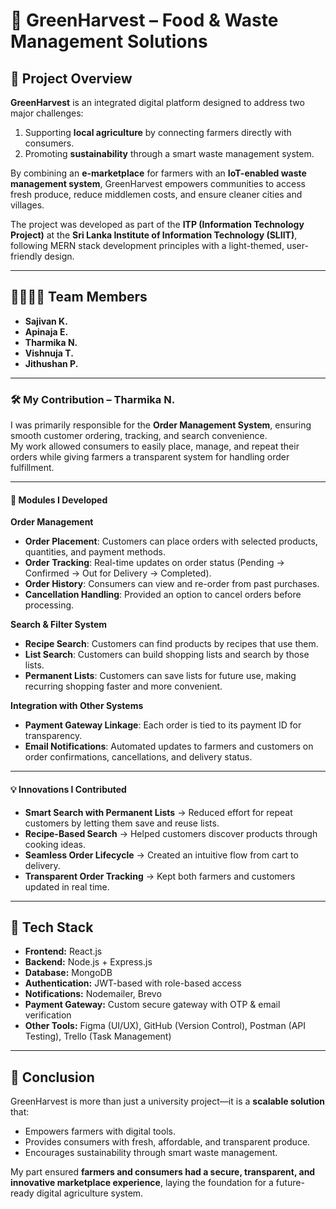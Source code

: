 # 🌱 GreenHarvest – Food & Waste Management Solutions

## 📖 Project Overview
**GreenHarvest** is an integrated digital platform designed to address two major challenges:  
1. Supporting **local agriculture** by connecting farmers directly with consumers.  
2. Promoting **sustainability** through a smart waste management system.  

By combining an **e-marketplace** for farmers with an **IoT-enabled waste management system**, GreenHarvest empowers communities to access fresh produce, reduce middlemen costs, and ensure cleaner cities and villages.  

The project was developed as part of the **ITP (Information Technology Project)** at the **Sri Lanka Institute of Information Technology (SLIIT)**, following MERN stack development principles with a light-themed, user-friendly design.  

---

## 👨‍👩‍👧‍👦 Team Members
- **Sajivan K.**  
- **Apinaja E.**  
- **Tharmika N.**  
- **Vishnuja T.**  
- **Jithushan P.**

---
### 🛠️ My Contribution – Tharmika N.

I was primarily responsible for the **Order Management System**, ensuring smooth customer ordering, tracking, and search convenience.  
My work allowed consumers to easily place, manage, and repeat their orders while giving farmers a transparent system for handling order fulfillment.

---

#### 🔑 Modules I Developed

**Order Management**
- **Order Placement**: Customers can place orders with selected products, quantities, and payment methods.  
- **Order Tracking**: Real-time updates on order status (Pending → Confirmed → Out for Delivery → Completed).  
- **Order History**: Consumers can view and re-order from past purchases.  
- **Cancellation Handling**: Provided an option to cancel orders before processing.  

**Search & Filter System**
- **Recipe Search**: Customers can find products by recipes that use them.  
- **List Search**: Customers can build shopping lists and search by those lists.  
- **Permanent Lists**: Customers can save lists for future use, making recurring shopping faster and more convenient.  

**Integration with Other Systems**
- **Payment Gateway Linkage**: Each order is tied to its payment ID for transparency.  
- **Email Notifications**: Automated updates to farmers and customers on order confirmations, cancellations, and delivery status.  

---

#### 💡 Innovations I Contributed
- **Smart Search with Permanent Lists** → Reduced effort for repeat customers by letting them save and reuse lists.  
- **Recipe-Based Search** → Helped customers discover products through cooking ideas.  
- **Seamless Order Lifecycle** → Created an intuitive flow from cart to delivery.  
- **Transparent Order Tracking** → Kept both farmers and customers updated in real time.  
---

## 🚀 Tech Stack
- **Frontend:** React.js  
- **Backend:** Node.js + Express.js  
- **Database:** MongoDB  
- **Authentication:** JWT-based with role-based access  
- **Notifications:** Nodemailer, Brevo  
- **Payment Gateway:** Custom secure gateway with OTP & email verification  
- **Other Tools:** Figma (UI/UX), GitHub (Version Control), Postman (API Testing), Trello (Task Management)

---

## 📌 Conclusion
GreenHarvest is more than just a university project—it is a **scalable solution** that:  
- Empowers farmers with digital tools.  
- Provides consumers with fresh, affordable, and transparent produce.  
- Encourages sustainability through smart waste management.  

My part ensured **farmers and consumers had a secure, transparent, and innovative marketplace experience**, laying the foundation for a future-ready digital agriculture system.
